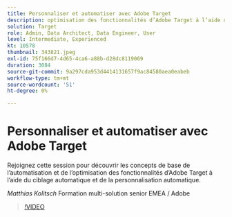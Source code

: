 ```yaml
---
title: Personnaliser et automatiser avec Adobe Target
description: optimisation des fonctionnalités d’Adobe Target à l’aide du ciblage automatique et des personnalisations automatiques
solution: Target
role: Admin, Data Architect, Data Engineer, User
level: Intermediate, Experienced
kt: 10578
thumbnail: 343821.jpeg
exl-id: 75f166d7-4d65-4ca6-a88b-d28dc8119069
duration: 3084
source-git-commit: 9a297cda953d4414131657f9ac84580aea0eabeb
workflow-type: tm+mt
source-wordcount: '51'
ht-degree: 0%

---
```


# Personnaliser et automatiser avec Adobe Target

Rejoignez cette session pour découvrir les concepts de base de l’automatisation et de l’optimisation des fonctionnalités d’Adobe Target à l’aide du ciblage automatique et de la personnalisation automatique.

*Matthias Kolitsch* Formation multi-solution senior EMEA / Adobe

>[!VIDEO](https://video.tv.adobe.com/v/3457380/?quality=12&learn=on&captions=fre_fr)
